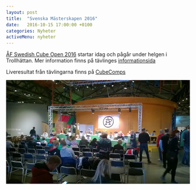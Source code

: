 ```yaml
---
layout: post
title:  "Svenska Mästerskapen 2016"
date:   2016-10-15 17:00:00 +0100
categories: Nyheter
activeMenu: nyheter
---
```

[ÅF Swedish Cube Open 2016](https://www.worldcubeassociation.org/competitions/AFSwedishCubeOpen2016) startar idag och pågår under helgen i Trollhättan. Mer information finns på tävlinges [informationsida](http://westcube.webnode.se/om-oss/)

Liveresultat från tävlingarna finns på [CubeComps](http://www.cubecomps.com/live.php?cid=1750)

![](/img/nyhetsbilder/smstart2016.jpg)

